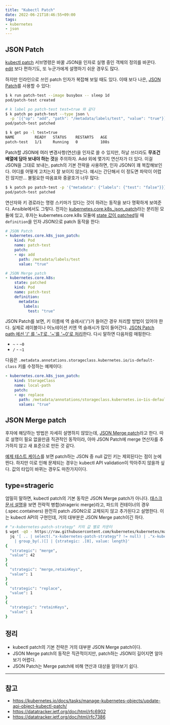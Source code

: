 ```yaml
---
title: "Kubectl Patch"
date: 2022-06-21T18:46:55+09:00
tags:
- kubernetes
- json
---
```


## JSON Patch

[kubectl patch](https://kubernetes.io/docs/reference/generated/kubectl/kubectl-commands#patch) 서브명령은 바꿀 JSON을 인자로 실행 중인 객체의 정의를 바꾼다. [edit](https://kubernetes.io/docs/reference/generated/kubectl/kubectl-commands#edit) 보다 편하기도, 또 누군가에게 설명하기 쉬운 경우도 많다.

하지만 인라인으로 쓰인 patch 인자가 복잡해 보일 때도 있다. 이때 보다 나은, [JSON Patch](https://datatracker.ietf.org/doc/html/rfc6902)를 사용할 수 있다:
```sh
$ k run patch-test --image busybox -- sleep 1d
pod/patch-test created

# k label po patch-test test=true 와 같다
$ k patch po patch-test --type json \
  -p '[{"op": "add", "path": "/metadata/labels/test", "value": "true"}]'
pod/patch-test patched

$ k get po -l test=true
NAME         READY   STATUS    RESTARTS   AGE
patch-test   1/1     Running   0          108s

```

Patch할 JSON에 여러 변경사항(연산)을 인자로 쓸 수 있지만, 하날 쓰더라도 **무조건 배열에 담아 보내야 하는 것**을 주의하자. Add 외에 몇가지 연산자가 더 있다. 이걸 JSON을 그대로 보내는, patch의 기본 전략을 사용하면, 인자 JSON이 꽤 복잡해보인다. 어디를 어떻게 고치는지 잘 보이지 않는다. 예시는 간단해서 이 정도면 파악이 어렵진 않지만... 불필요한 따옴표와 중괄호가 너무 많다:
```sh
$ k patch po patch-test -p '{"metadata": {"labels": {"test": "false"}}}'
pod/patch-test patched
```

연산자와 키 경로라는 명령 스키마가 있다는 것이 하려는 동작을 보다 명확하게 보여준다. Ansible에서도 그렇다. 전자는 [kubernetes.core.k8s_json_patch](https://docs.ansible.com/ansible/latest/collections/kubernetes/core/k8s_json_patch_module.html#ansible-collections-kubernetes-core-k8s-json-patch-module)라는 분리된 모듈에 있고, 후자는 kubernetes.core.k8s 모듈에 [state 값이 patched](https://docs.ansible.com/ansible/latest/collections/kubernetes/core/k8s_module.html#parameter-state)일 때 `definition`을 인자 JSON으로 patch 동작을 한다:

```yaml
# JSON Patch
- kubernetes.core.k8s_json_patch:
    kind: Pod
    name: patch-test
    patch:
    - op: add
      path: /metadata/labels/test
      value: "true"

# JSON Merge patch
- kubernetes.core.k8s:
    state: patched
    kind: Pod
    name: patch-test
    definition:
      metadata:
        labels:
          test: "true"
```

JSON Patch를 보면, 키 이름에 역 슬래시('/')가 들어간 경우 처리할 방법이 있어야 한다. 실제로 레이블이나 어노테이션 키엔 역 슬래시가 많이 들어간다. [JSON Patch path 에선 '/' 를 '~1'로, '~'를 '~0'로 처리](https://datatracker.ietf.org/doc/html/rfc6902#appendix-A.14)한다. 다시 말하면 다음처럼 매핑한다:
- `~` - `~0`
- `/` - `~1`

다음은 `.metadata.annotations.storageclass.kubernetes.io/is-default-class` 키를 수정하는 예제이다:
```yaml
- kubernetes.core.k8s_json_patch:
    kind: StorageClass
    name: local-path
    patch:
    - op: replace
      path: /metadata/annotations/storageclass.kubernetes.io~1is-default-class
      values: "true"

```

## JSON Merge patch

후자에 해당하는 방법은 자세히 설명하지 않았는데, [JSON Merge patch](https://datatracker.ietf.org/doc/html/rfc7386)라고 한다. 따로 설명이 필요 없을만큼 직관적인 동작이라, 아마 JSON Patch에 merge 연산자를 추가하지 않고 새 표준으로 만든 것 같다.

[예제 테스트 케이스](https://datatracker.ietf.org/doc/html/rfc7386#appendix-A)를 보면 patch하는 JSON 중 null 값인 키는 제외된다는 점이 눈에 띈다. 하지만 이로 인해 문제되는 경우는 kubectl API validation이 막아주지 않을까 싶다. 값의 타입이 바뀌는 경우도 마찬가지이다.


## type=strageric

엄밀히 말하면, kubectl patch의 기본 동작은 JSON Merge patch가 아니다. [태스크 문서 설명](https://kubernetes.io/docs/tasks/manage-kubernetes-objects/update-api-object-kubectl-patch/#notes-on-the-strategic-merge-patch)을 보면 전략적 병합(strageric merge)라고, 파드의 컨테이너의 경우(.spec.containers) 완전히 patch JSON으로 교체되지 않고 추가된다고 설명한다. 이는 kubectl API의 구현인데, 거의 대부분은 JSON Merge patch이긴 하다.


```sh
# "x-kubernetes-patch-strategy" 키의 값 별로 카운터
$ wget -qO - https://raw.githubusercontent.com/kubernetes/kubernetes/master/api/openapi-spec/swagger.json | \
  jq '[ .. | select(."x-kubernetes-patch-strategy"? != null) | ."x-kubernetes-patch-strategy"] \
    | group_by(.)[] | {strategic: .[0], value: length}'
{
  "strategic": "merge",
  "value": 42
}
{
  "strategic": "merge,retainKeys",
  "value": 1
}
{
  "strategic": "replace",
  "value": 1
}
{
  "strategic": "retainKeys",
  "value": 1
}
```


## 정리
- kubectl patch의 기본 전략은 거의 대부분 JSON Merge patch이다.
- JSON Merge patch의 동작은 직관적이지만, patch하는 JSON이 길어지면 알아보기 어렵다.
- JSON Patch는 Merge patch에 비해 연산과 대상을 알아보기 쉽다.

---

## 참고
- https://kubernetes.io/docs/tasks/manage-kubernetes-objects/update-api-object-kubectl-patch/
- https://datatracker.ietf.org/doc/html/rfc6902
- https://datatracker.ietf.org/doc/html/rfc7386

